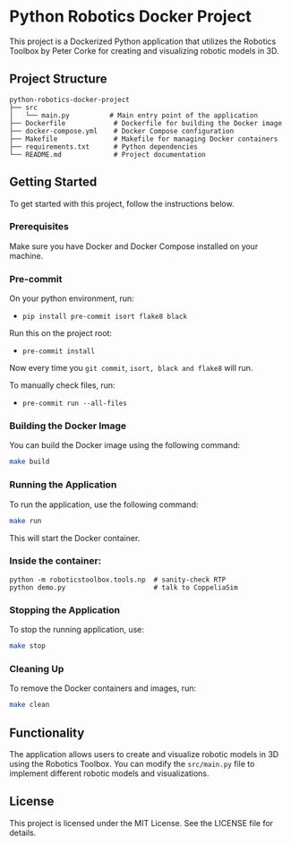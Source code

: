 # Python Robotics Docker Project

This project is a Dockerized Python application that utilizes the Robotics Toolbox by Peter Corke for creating and visualizing robotic models in 3D.

## Project Structure

```
python-robotics-docker-project
├── src
│   └── main.py          # Main entry point of the application
├── Dockerfile            # Dockerfile for building the Docker image
├── docker-compose.yml    # Docker Compose configuration
├── Makefile              # Makefile for managing Docker containers
├── requirements.txt      # Python dependencies
└── README.md             # Project documentation
```

## Getting Started

To get started with this project, follow the instructions below.

### Prerequisites

Make sure you have Docker and Docker Compose installed on your machine.

### Pre-commit
On your python environment, run:
- `pip install pre-commit isort flake8 black`

Run this on the project root:
- `pre-commit install`

Now every time you `git commit`, `isort, black and flake8` will run.

To manually check files, run:
- `pre-commit run --all-files`

### Building the Docker Image

You can build the Docker image using the following command:

```bash
make build
```

### Running the Application

To run the application, use the following command:

```bash
make run
```
This will start the Docker container.

### Inside the container:
```
python -m roboticstoolbox.tools.np  # sanity-check RTP
python demo.py                      # talk to CoppeliaSim
```

### Stopping the Application

To stop the running application, use:

```bash
make stop
```

### Cleaning Up

To remove the Docker containers and images, run:

```bash
make clean
```

## Functionality

The application allows users to create and visualize robotic models in 3D using the Robotics Toolbox. You can modify the `src/main.py` file to implement different robotic models and visualizations.

## License

This project is licensed under the MIT License. See the LICENSE file for details.